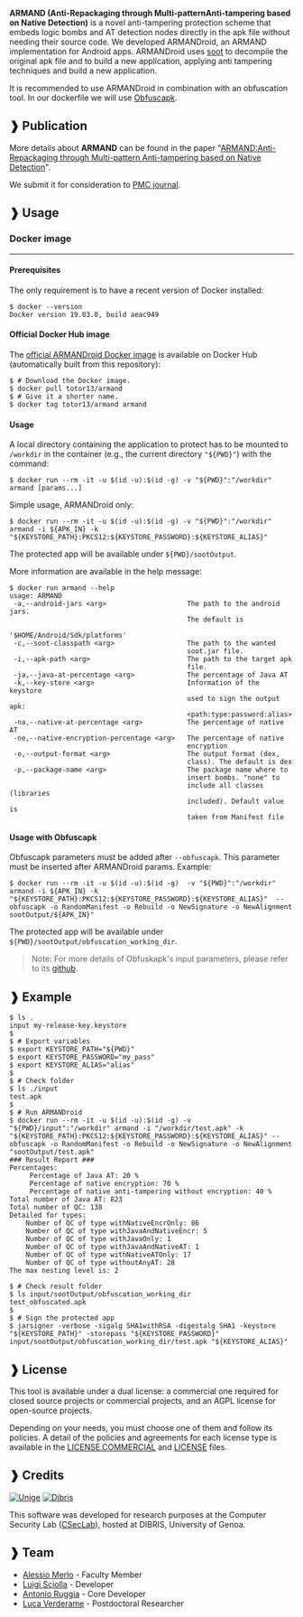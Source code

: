 **ARMAND (Anti-Repackaging through Multi-patternAnti-tampering based on Native Detection)** is a novel anti-tampering protection scheme that embeds logic bombs and AT 
detection nodes directly in the apk file without needing their source code. We developed ARMANDroid, an ARMAND implementation for Android apps.
ARMANDroid uses [soot](https://github.com/soot-oss/soot) to decompile the original apk file and to build a new application, applying anti tampering techniques and build a new application.

It is recommended to use ARMANDroid in combination with an obfuscation tool. In our dockerfile
we will use [Obfuscapk](https://github.com/ClaudiuGeorgiu/Obfuscapk).

## ❱ Publication

More details about **ARMAND** can be found in the paper
"[ARMAND:Anti-Repackaging through Multi-pattern Anti-tampering based on Native Detection](https://arxiv.org/abs/2012.09292)".

We submit it for consideration to [PMC journal](https://www.journals.elsevier.com/pervasive-and-mobile-computing).

<!--You can cite the paper as follows:
```BibTeX
@misc{merlo2020armand,
      title={ARMAND: Anti-Repackaging through Multi-patternAnti-tampering based on Native Detection}, 
      author={Alessio Merlo and Antonio Ruggia and Luigi Sciolla and Luca Verderame},
      year={2020},
      eprint={2012.09292},
      archivePrefix={arXiv},
      primaryClass={cs.CR}
}
```-->

## ❱ Usage

### Docker image

----------------------------------------------------------------------------------------

#### Prerequisites

The only requirement is to have a recent version of Docker installed:

```Shell
$ docker --version
Docker version 19.03.0, build aeac949
```

#### Official Docker Hub image

The [official ARMANDroid Docker image](https://hub.docker.com/r/totor13/armand)
is available on Docker Hub (automatically built from this repository):

```Shell
$ # Download the Docker image.
$ docker pull totor13/armand
$ # Give it a shorter name.
$ docker tag totor13/armand armand
```

#### Usage
A local directory containing the application to protect has to be
mounted to `/workdir` in the container (e.g., the current directory `"${PWD}"`) with the
command:
```Shell
$ docker run --rm -it -u $(id -u):$(id -g) -v "${PWD}":"/workdir" armand [params...]
```

Simple usage, ARMANDroid only:

```Shell
$ docker run --rm -it -u $(id -u):$(id -g) -v "${PWD}":"/workdir" armand -i ${APK_IN} -k "${KEYSTORE_PATH}:PKCS12:${KEYSTORE_PASSWORD}:${KEYSTORE_ALIAS}"
```
The protected app will be available under `${PWD}/sootOutput`.

More information are available in the help message:

```Shell
$ docker run armand --help
usage: ARMAND
 -a,--android-jars <arg>                    The path to the android jars.
                                            The default is
                                            '$HOME/Android/Sdk/platforms'
 -c,--soot-classpath <arg>                  The path to the wanted
                                            soot.jar file.
 -i,--apk-path <arg>                        The path to the target apk
                                            file.
 -ja,--java-at-percentage <arg>             The percentage of Java AT
 -k,--key-store <arg>                       Information of the keystore
                                            used to sign the output apk:
                                            <path:type:password:alias>
 -na,--native-at-percentage <arg>           The percentage of native AT
 -ne,--native-encryption-percentage <arg>   The percentage of native
                                            encryption
 -o,--output-format <arg>                   The output format (dex,
                                            class). The default is dex
 -p,--package-name <arg>                    The package name where to
                                            insert bombs. "none" to
                                            include all classes (libraries
                                            included). Default value is
                                            taken from Manifest file

```

#### Usage with Obfuscapk
Obfuscapk parameters must be added after `--obfuscapk`. This parameter must be inserted after ARMANDroid params.
Example:
```Shell
$ docker run --rm -it -u $(id -u):$(id -g)  -v "${PWD}":"/workdir" armand -i ${APK_IN} -k "${KEYSTORE_PATH}:PKCS12:${KEYSTORE_PASSWORD}:${KEYSTORE_ALIAS}"  --obfuscapk -o RandomManifest -o Rebuild -o NewSignature -o NewAlignment sootOutput/${APK_IN}"
```

The protected app will be available under `${PWD}/sootOutput/obfuscation_working_dir`. 

> Note: For more details of Obfuskapk's input parameters, please refer to its [github](https://github.com/ClaudiuGeorgiu/Obfuscapk).

## ❱ Example

```Shell
$ ls .
input my-release-key.keystore
$
$ # Export variables
$ export KEYSTORE_PATH="${PWD}"
$ export KEYSTORE_PASSWORD="my_pass"
$ export KEYSTORE_ALIAS="alias"
$
$ # Check folder
$ ls ./input
test.apk
$
$ # Run ARMANDroid 
$ docker run --rm -it -u $(id -u):$(id -g) -v "${PWD}/input":"/workdir" armand -i "/workdir/test.apk" -k "${KEYSTORE_PATH}:PKCS12:${KEYSTORE_PASSWORD}:${KEYSTORE_ALIAS}" --obfuscapk -o RandomManifest -o Rebuild -o NewSignature -o NewAlignment "sootOutput/test.apk"
### Result Report ### 
Percentages: 
	 Percentage of Java AT: 20 %
	 Percentage of native encryption: 70 %
	 Percentage of native anti-tampering without encryption: 40 %
Total number of Java AT: 823 
Total number of QC: 138 
Detailed for types:
	Number of QC of type withNativeEncrOnly: 86
	Number of QC of type withJavaAndNativeEncr: 5
	Number of QC of type withJavaOnly: 1
	Number of QC of type withJavaAndNativeAT: 1
	Number of QC of type withNativeATOnly: 17
	Number of QC of type withoutAnyAT: 28
The max nesting level is: 2

$ # Check result folder 
$ ls input/sootOutput/obfuscation_working_dir
test_obfuscated.apk
$
$ # Sign the protected app 
$ jarsigner -verbose -sigalg SHA1withRSA -digestalg SHA1 -keystore "${KEYSTORE_PATH}" -storepass "${KEYSTORE_PASSWORD}" input/sootOutput/obfuscation_working_dir/test.apk "${KEYSTORE_ALIAS}"
```

## ❱ License

This tool is available under a dual license: a commercial one required for closed source projects or commercial projects, and an AGPL license for open-source projects.

Depending on your needs, you must choose one of them and follow its policies. A detail of the policies and agreements for each license type is available in the [LICENSE.COMMERCIAL](LICENSE.COMMERCIAL) and [LICENSE](LICENSE) files.


## ❱ Credits

[![Unige](https://intranet.dibris.unige.it/img/logo_unige.gif)](https://unige.it/en/)
[![Dibris](https://intranet.dibris.unige.it/img/logo_dibris.gif)](https://www.dibris.unige.it/en/)

This software was developed for research purposes at the Computer Security Lab
([CSecLab](https://csec.it/)), hosted at DIBRIS, University of Genoa.


## ❱ Team

* [Alessio Merlo](https://csec.it/people/alessio_merlo/) - Faculty Member
* [Luigi Sciolla](https://github.com/Killuaa27/) - Developer
* [Antonio Ruggia](https://github.com/totoR13) - Core Developer
* [Luca Verderame](https://csec.it/people/luca_verderame/) - Postdoctoral Researcher
